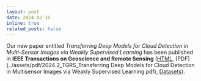 ```yaml
---
layout: post
date: 2024-02-16
inline: true
related_posts: false
---
```


Our new paper entitled *Transferring Deep Models for Cloud Detection in Multi-Sensor Images via Weakly Supervised Learning* has been published in **IEEE Transactions on Geoscience and Remote Sensing** ([HTML](https://ieeexplore.ieee.org/document/10436637), [PDF](../assets/pdf/2024.2_TGRS_Transferring Deep Models for Cloud Detection in Multisensor Images via Weakly Supervised Learning.pdf), [Datasets](https://github.com/whu-ZSC/GF1-GF2MS-WHU)).
